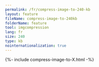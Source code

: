 ```yaml
---
permalink: /fr/compress-image-to-240-kb
layout: feature
fileName: compress-image-to-240kb
folderName: feature
tool: imgcompression
lang: fr
size: 240
type: kb
nointernationalization: true
---
```

{%- include compress-image-to-X.html -%}
      